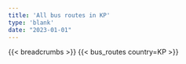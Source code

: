 ```yaml
---
title: 'All bus routes in KP'
type: 'blank'
date: "2023-01-01"
---
```


{{< breadcrumbs >}}
{{< bus_routes country=KP >}}
